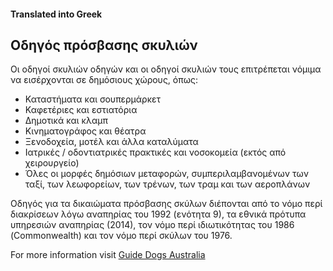 #### Translated into Greek

## Οδηγός πρόσβασης σκυλιών

Οι οδηγοί σκυλιών οδηγών και οι οδηγοί σκυλιών τους επιτρέπεται νόμιμα να εισέρχονται σε δημόσιους χώρους, όπως:

*   Καταστήματα και σουπερμάρκετ
*   Καφετέριες και εστιατόρια
*   Δημοτικά και κλαμπ
*   Κινηματογράφος και θέατρα
*   Ξενοδοχεία, μοτέλ και άλλα καταλύματα
*   Ιατρικές / οδοντιατρικές πρακτικές και νοσοκομεία (εκτός από χειρουργείο)
*   Όλες οι μορφές δημόσιων μεταφορών, συμπεριλαμβανομένων των ταξί, των λεωφορείων, των τρένων, των τραμ και των αεροπλάνων

Οδηγός για τα δικαιώματα πρόσβασης σκύλων διέπονται από το νόμο περί διακρίσεων λόγω αναπηρίας του 1992 (ενότητα 9), τα εθνικά πρότυπα υπηρεσιών αναπηρίας (2014), τον νόμο περί ιδιωτικότητας του 1986 (Commonwealth) και τον νόμο περί σκύλων του 1976.

For more information visit [Guide Dogs Australia](http://guidedogsaustralia.com/)